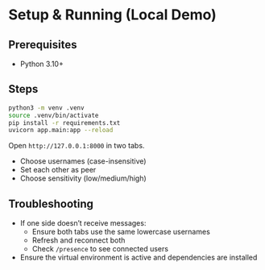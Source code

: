 # Setup & Running (Local Demo)

## Prerequisites
- Python 3.10+

## Steps
```bash
python3 -m venv .venv
source .venv/bin/activate
pip install -r requirements.txt
uvicorn app.main:app --reload
```

Open `http://127.0.0.1:8000` in two tabs.
- Choose usernames (case-insensitive)
- Set each other as peer
- Choose sensitivity (low/medium/high)

## Troubleshooting
- If one side doesn’t receive messages:
  - Ensure both tabs use the same lowercase usernames
  - Refresh and reconnect both
  - Check `/presence` to see connected users
- Ensure the virtual environment is active and dependencies are installed
